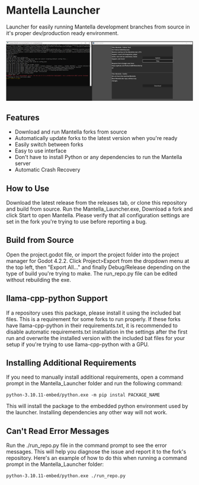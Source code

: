 # Mantella Launcher

Launcher for easily running Mantella development branches from source in it's proper dev/production ready environment.

![Screenshot](https://raw.githubusercontent.com/Pathos14489/Mantella-Launcher/main/assets/example.png)

## Features
 
- Download and run Mantella forks from source
- Automatically update forks to the latest version when you're ready
- Easily switch between forks
- Easy to use interface
- Don't have to install Python or any dependencies to run the Mantella server
- Automatic Crash Recovery

## How to Use

Download the latest release from the releases tab, or clone this repository and build from source. Run the Mantella_Launcher.exe, Download a fork and click Start to open Mantella. Please verify that all configuration settings are set in the fork you're trying to use before reporting a bug.

## Build from Source

Open the project.godot file, or import the project folder into the project manager for Godot 4.2.2. Click Project>Export from the dropdown menu at the top left, then "Export All..." and finally Debug/Release depending on the type of build you're trying to make. The run_repo.py file can be edited without rebuilding the exe.

## llama-cpp-python Support

If a repository uses this package, please install it using the included bat files. This is a requirement for some forks to run properly. If these forks have llama-cpp-python in their requirements.txt, it is recommended to disable automatic requirements.txt installation in the settings after the first run and overwrite the installed version with the included bat files for your setup if you're trying to use llama-cpp-python with a GPU.

## Installing Additional Requirements

If you need to manually install additional requirements, open a command prompt in the Mantella_Launcher folder and run the following command:


```
python-3.10.11-embed/python.exe -m pip instal PACKAGE_NAME
```

This will install the package to the embedded python environment used by the launcher. Installing dependencies any other way will not work.

## Can't Read Error Messages

Run the ./run_repo.py file in the command prompt to see the error messages. This will help you diagnose the issue and report it to the fork's repository. Here's an example of how to do this when running a command prompt in the Mantella_Launcher folder:

```
python-3.10.11-embed/python.exe ./run_repo.py
```